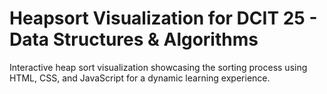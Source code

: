 # Heapsort Visualization for DCIT 25 - Data Structures & Algorithms
Interactive heap sort visualization showcasing the sorting process using HTML, CSS, and JavaScript for a dynamic learning experience.
